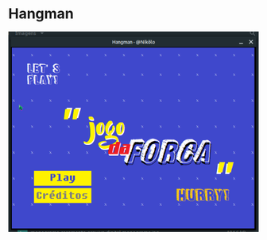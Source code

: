 # Hangman

![alt text](https://raw.githubusercontent.com/nikoloiosifovich/hangman/master/src/img/screen.png "Main Game Scree")